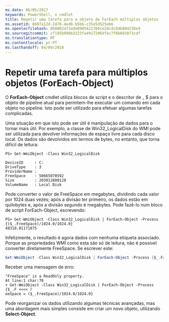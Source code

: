 ```yaml
---
ms.date: 06/05/2017
keywords: PowerShell, o cmdlet
title: Repetir uma tarefa para o objeto de ForEach múltiplos objetos
ms.assetid: 6697a12d-2470-4ed6-b5bb-c35e5d525eb6
ms.openlocfilehash: 8b8002af3ade0905421760ce29cdc84b084236e9
ms.sourcegitcommit: cf195b090b3223fa4917206dfec7f0b603873cdf
ms.translationtype: MT
ms.contentlocale: pt-PT
ms.lasthandoff: 04/09/2018
---
```

# <a name="repeating-a-task-for-multiple-objects-foreach-object"></a>Repetir uma tarefa para múltiplos objetos (ForEach-Object)

O **ForEach-Object** cmdlet utiliza blocos de script e o descritor de _ $ para o objeto de pipeline atual para permitem-lhe executar um comando em cada objeto no pipeline. Isto pode ser utilizado para efetuar algumas tarefas complicadas.

Uma situação em que isto pode ser útil é manipulação de dados para o tornar mais útil. Por exemplo, a classe de Win32_LogicalDisk do WMI pode ser utilizada para devolver informações de espaço livre para cada disco local. Os dados são devolvidos em termos de bytes, no entanto, que torna difícil de leitura:

```
PS> Get-WmiObject -Class Win32_LogicalDisk

DeviceID     : C:
DriveType    : 3
ProviderName :
FreeSpace    : 50665070592
Size         : 203912880128
VolumeName   : Local Disk
```

Pode converter o valor de FreeSpace em megabytes, dividindo cada valor por 1024 duas vezes; após a divisão ter primeiro, os dados estão em quilobytes e, após a divisão segundo é megabytes. Pode fazê-lo num bloco de script ForEach-Object, escrevendo:

```
PS> Get-WmiObject -Class Win32_LogicalDisk | ForEach-Object -Process {($_.FreeSpace)/1024.0/1024.0}
48318.01171875
```

Infelizmente, o resultado é agora dados com nenhuma etiqueta associado. Porque as propriedades WMI como esta são só de leitura, não é possível converter diretamente FreeSpace. Se escrever este:

```powershell
Get-WmiObject -Class Win32_LogicalDisk | ForEach-Object -Process {$_.FreeSpace = ($_.FreeSpace)/1024.0/1024.0}
```

Receber uma mensagem de erro:

```output
"FreeSpace" is a ReadOnly property.
At line:1 char:70
+ Get-WmiObject -Class Win32_LogicalDisk | ForEach-Object -Process {$_.F <<<< r
eeSpace = ($_.FreeSpace)/1024.0/1024.0}
```

Pode reorganizar os dados utilizando algumas técnicas avançadas, mas uma abordagem mais simples consiste em criar um novo objeto, utilizando **Select-Object**.